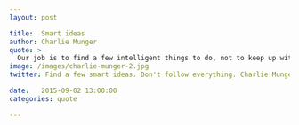 ```yaml
---
layout: post

title:  Smart ideas
author: Charlie Munger
quote: >
  Our job is to find a few intelligent things to do, not to keep up with every damn thing in the world.
image: /images/charlie-munger-2.jpg
twitter: Find a few smart ideas. Don't follow everything. Charlie Munger http://quotes.stockflare.com/

date:   2015-09-02 13:00:00
categories: quote

---
```


